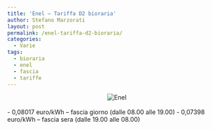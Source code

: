 ```yaml
---
title: 'Enel – Tariffa D2 bioraria'
author: Stefano Marzorati
layout: post
permalink: /enel-tariffa-d2-bioraria/
categories:
  - Varie
tags:
  - bioraria
  - enel
  - fascia
  - tariffe
---
```

<center><img src="https://farm2.staticflickr.com/1898/30742535228_63bfd70a1d_o.png" alt="Enel"></center>   
<br>
- 0,08017 euro/kWh &#8211; fascia giorno (dalle 08.00 alle 19.00)   
- 0,07398 euro/kWh &#8211; fascia sera (dalle 19.00 alle 08.00)